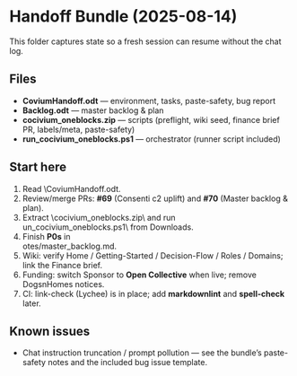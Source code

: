 <!-- status: stub; target: 150+ words -->
<!-- status: stub; target: 150+ words -->
<!-- status: stub; target: 150+ words -->
# Handoff Bundle (2025-08-14)

This folder captures state so a fresh session can resume without the chat log.

## Files
- **CoviumHandoff.odt** — environment, tasks, paste-safety, bug report
- **Backlog.odt** — master backlog & plan
- **cocivium_oneblocks.zip** — scripts (preflight, wiki seed, finance brief PR, labels/meta, paste-safety)
- **run_cocivium_oneblocks.ps1** — orchestrator (runner script included)

## Start here
1. Read \CoviumHandoff.odt\.
2. Review/merge PRs: **#69** (Consenti c2 uplift) and **#70** (Master backlog & plan).
3. Extract \cocivium_oneblocks.zip\ and run \un_cocivium_oneblocks.ps1\ from Downloads.
4. Finish **P0s** in \
otes/master_backlog.md\.
5. Wiki: verify Home / Getting-Started / Decision-Flow / Roles / Domains; link the Finance brief.
6. Funding: switch Sponsor to **Open Collective** when live; remove DogsnHomes notices.
7. CI: link-check (Lychee) is in place; add **markdownlint** and **spell-check** later.

## Known issues
- Chat instruction truncation / prompt pollution — see the bundle’s paste-safety notes and the included bug issue template.




